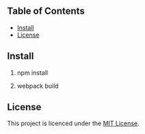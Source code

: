 ## Table of Contents

- [Install](#install)
- [License](#license)

## Install

1. npm install

2. webpack build


## License

This project is licenced under the [MIT License](https://opensource.org/licenses/mit-license.html).